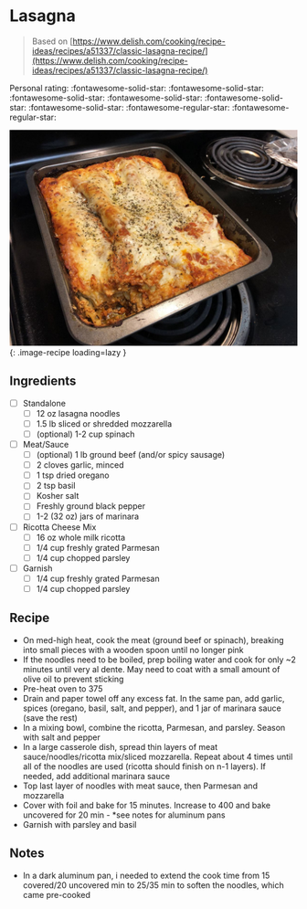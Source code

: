 <!-- Needs Manual Review -->

# Lasagna

> Based on [https://www.delish.com/cooking/recipe-ideas/recipes/a51337/classic-lasagna-recipe/](https://www.delish.com/cooking/recipe-ideas/recipes/a51337/classic-lasagna-recipe/)

<!-- {cts} rating=3; (User can specify rating on scale of 1-5) -->
Personal rating: :fontawesome-solid-star: :fontawesome-solid-star: :fontawesome-solid-star: :fontawesome-solid-star: :fontawesome-solid-star: :fontawesome-solid-star: :fontawesome-regular-star: :fontawesome-regular-star:
<!-- {cte} -->

<!-- {cts} name_image=lasagna.jpeg; (User can specify image name) -->
![lasagna.jpeg](./lasagna.jpeg){: .image-recipe loading=lazy }
<!-- {cte} -->

## Ingredients

* [ ] Standalone
    * [ ] 12 oz lasagna noodles
    * [ ] 1.5 lb sliced or shredded mozzarella
    * [ ] (optional) 1-2 cup spinach
* [ ] Meat/Sauce
    * [ ] (optional) 1 lb ground beef (and/or spicy sausage)
    * [ ] 2 cloves garlic, minced
    * [ ] 1 tsp dried oregano
    * [ ] 2 tsp basil
    * [ ] Kosher salt
    * [ ] Freshly ground black pepper
    * [ ] 1-2 (32 oz) jars of marinara
* [ ] Ricotta Cheese Mix
    * [ ] 16 oz whole milk ricotta
    * [ ] 1/4 cup freshly grated Parmesan
    * [ ] 1/4 cup chopped parsley
* [ ] Garnish
    * [ ] 1/4 cup freshly grated Parmesan
    * [ ] 1/4 cup chopped parsley

## Recipe

* On med-high heat, cook the meat (ground beef or spinach), breaking into small pieces with a wooden spoon until no longer pink
* If the noodles need to be boiled, prep boiling water and cook for only ~2 minutes until very al dente. May need to coat with a small amount of olive oil to prevent sticking
* Pre-heat oven to 375
* Drain and paper towel off any excess fat. In the same pan, add garlic, spices (oregano, basil, salt, and pepper), and 1 jar of marinara sauce (save the rest)
* In a mixing bowl, combine the ricotta, Parmesan, and parsley. Season with salt and pepper
* In a large casserole dish, spread thin layers of meat sauce/noodles/ricotta mix/sliced mozzarella. Repeat about 4 times until all of the noodles are used (ricotta should finish on n-1 layers). If needed, add additional marinara sauce
* Top last layer of noodles with meat sauce, then Parmesan and mozzarella
* Cover with foil and bake for 15 minutes. Increase to 400 and bake uncovered for 20 min - *see notes for aluminum pans
* Garnish with parsley and basil

## Notes

* In a dark aluminum pan, i needed to extend the cook time from 15 covered/20 uncovered min to 25/35 min to soften the noodles, which came pre-cooked

